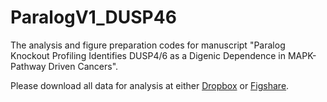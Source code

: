 # ParalogV1_DUSP46
The analysis and figure preparation codes for manuscript "Paralog Knockout Profiling Identifies DUSP4/6 as a Digenic Dependence in MAPK-Pathway Driven Cancers".

Please download all data for analysis at either [Dropbox](https://www.dropbox.com/s/2hjfy2bpj0vrgsy/Data.zip?dl=0) or [Figshare](https://figshare.com/articles/dataset/Data_zip/16438467).
